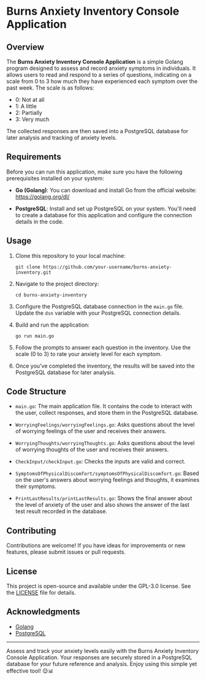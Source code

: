 # Burns Anxiety Inventory Console Application

## Overview

The **Burns Anxiety Inventory Console Application** is a simple Golang program designed to assess and record anxiety symptoms in individuals. It allows users to read and respond to a series of questions, indicating on a scale from 0 to 3 how much they have experienced each symptom over the past week. The scale is as follows:

- 0: Not at all
- 1: A little
- 2: Partially
- 3: Very much

The collected responses are then saved into a PostgreSQL database for later analysis and tracking of anxiety levels.

## Requirements

Before you can run this application, make sure you have the following prerequisites installed on your system:

- **Go (Golang)**: You can download and install Go from the official website: https://golang.org/dl/

- **PostgreSQL**: Install and set up PostgreSQL on your system. You'll need to create a database for this application and configure the connection details in the code.

## Usage

1. Clone this repository to your local machine:
   ```
   git clone https://github.com/your-username/burns-anxiety-inventory.git
   ```

2. Navigate to the project directory:
   ```
   cd burns-anxiety-inventory
   ```

3. Configure the PostgreSQL database connection in the `main.go` file. Update the `dsn` variable with your PostgreSQL connection details.

4. Build and run the application:
   ```
   go run main.go
   ```

5. Follow the prompts to answer each question in the inventory. Use the scale (0 to 3) to rate your anxiety level for each symptom.

6. Once you've completed the inventory, the results will be saved into the PostgreSQL database for later analysis.

## Code Structure

- `main.go`: The main application file. It contains the code to interact with the user, collect responses, and store them in the PostgreSQL database.

- `WorryingFeelings/worryingFeelings.go`: Asks questions about the level of worrying feelings of the user and receives their answers.

- `WorryingThoughts/worryingThoughts.go`: Asks questions about the level of worrying thoughts of the user and receives their answers.

- `CheckInput/checkInput.go`: Checks the inputs are valid and correct.

- `SymptomsOfPhysicalDiscomfort/symptomsOfPhysicalDiscomfort.go`: Based on the user's answers about worrying feelings and thoughts, it examines their symptoms.

- `PrintLastResults/printLastResults.go`: Shows the final answer about the level of anxiety of the user and also shows the answer of the last test result recorded in the database.


## Contributing

Contributions are welcome! If you have ideas for improvements or new features, please submit issues or pull requests.

## License

This project is open-source and available under the GPL-3.0 license. See the [LICENSE](LICENSE) file for details.

## Acknowledgments

- [Golang](https://golang.org/)
- [PostgreSQL](https://www.postgresql.org/)

---

Assess and track your anxiety levels easily with the Burns Anxiety Inventory Console Application. Your responses are securely stored in a PostgreSQL database for your future reference and analysis. Enjoy using this simple yet effective tool! 😌📊
